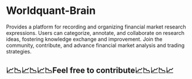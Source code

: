 # Worldquant-Brain

Provides a platform for recording and organizing financial market research expressions. Users can categorize, annotate, and collaborate on research ideas, fostering knowledge exchange and improvement. Join the community, contribute, and advance financial market analysis and trading strategies.

## 📈📉📈📉📈📉Feel free to contribute📈📉📈📉📈